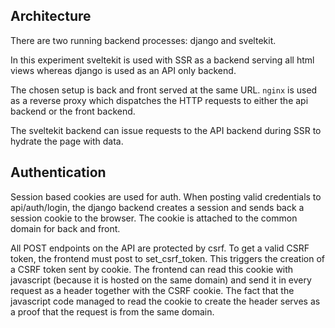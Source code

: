 ## Architecture

There are two running backend processes: django and sveltekit.

In this experiment sveltekit is used with SSR as a backend serving all html
views whereas django is used as an API only backend.

The chosen setup is back and front served at the same URL.
`nginx` is used as a reverse proxy which dispatches the HTTP requests to either the api backend or the front backend.

The sveltekit backend can issue requests to the API backend during SSR to
hydrate the page with data.

## Authentication

Session based cookies are used for auth. When posting valid credentials to
api/auth/login, the django backend creates a session and sends back a session
cookie to the browser. The cookie is attached to the common domain for back and
front.

All POST endpoints on the API are protected by csrf. To get a valid CSRF token,
the frontend must post to set_csrf_token. This triggers the creation of a CSRF
token sent by cookie. The frontend can read this cookie with javascript
(because it is hosted on the same domain) and send it in every request as a
header together with the CSRF cookie. The fact that the javascript code managed to read the cookie to create the header serves as a proof that the request is from the same domain.
